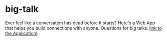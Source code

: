 # big-talk

Ever feel like a conversation has dead before it starts? Here's a Web App that helps you build connections with anyone.
Questions for big talks.
[link to the Application!](http://shelden.tech/big-talk)
